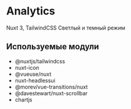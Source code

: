 # Analytics
Nuxt 3, TailwindCSS
Cветлый и темный режим

## Используемые модули
- @nuxtjs/tailwindcss
- nuxt-icon
- @vueuse/nuxt
- nuxt-headlessui
- @morev/vue-transitions/nuxt
- @davestewart/nuxt-scrollbar
- chartjs
